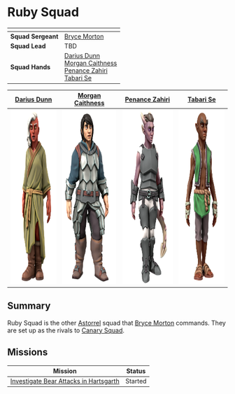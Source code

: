 # Ruby Squad

| []() | |
| --- | --- |
| **Squad Sergeant** | [Bryce Morton](../../../../../people/bryce-morton.md) |
| **Squad Lead** | TBD |
| **Squad Hands** | [Darius Dunn](../../../../../people/darius-dunn.md)<br />[Morgan Caithness](../../../../../people/morgan-caithness.md)<br />[Penance Zahiri](../../../../../people/penance-zahiri.md)<br />[Tabari Se](../../../../../people/tabari-se.md)

| [Darius Dunn](../../../../../people/darius-dunn.md) | [Morgan Caithness](../../../../../people/morgan-caithness.md) | [Penance Zahiri](../../../../../people/penance-zahiri.md) | [Tabari Se](../../../../../people/tabari-se.md) |
|:---:|:---:|:---:|:---:|
| <img src="https://raw.githubusercontent.com/jesskelsall/astarus-images/main/people/portraits/94fe4e7c79cbcd9a.png" height="400" /> | <img src="https://raw.githubusercontent.com/jesskelsall/astarus-images/main/people/portraits/e7a36c7e28f97107.png" height="400" /> | <img src="https://raw.githubusercontent.com/jesskelsall/astarus-images/main/people/portraits/1c019d0a10e8341a.png" height="400" /> | <img src="https://raw.githubusercontent.com/jesskelsall/astarus-images/main/people/portraits/0e9d44f0b522c033.png" height="400" /> | 

## Summary

Ruby Squad is the other [Astorrel](../astorrel.md) squad that [Bryce Morton](../../../../../people/bryce-morton.md) commands. They are set up as the rivals to [Canary Squad](canary.md).

## Missions

| Mission | Status |
| --- | --- |
| [Investigate Bear Attacks in Hartsgarth](../../../../../../campaigns/astorrel-agents/storylines/investigate-bear-attacks-in-hartsgarth.md) | Started |
